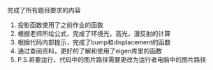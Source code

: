 完成了所有题目要求的内容

1. 投影函数使用了之前作业的函数
2. 根据老师所给公式，完成了环境光，高光，漫反射的计算
3. 根据代码内部提示，完成了bump和displacement的函数
4. 通过查阅资料，更好的了解和使用了eigen库里的函数
5. P.S.若要运行，代码中的图片路径需要更改为运行者电脑中的图片路径


